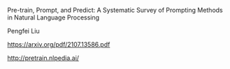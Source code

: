 
Pre-train, Prompt, and Predict: A Systematic Survey of Prompting Methods in Natural Language Processing

Pengfei Liu

https://arxiv.org/pdf/2107.13586.pdf

http://pretrain.nlpedia.ai/
